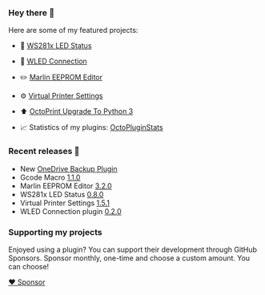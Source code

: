 ### Hey there 👋

Here are some of my featured projects:

* 🔦 [WS281x LED Status](https://github.com/cp2004/OctoPrint-WS281x_LED_Status)
* 🔦 [WLED Connection](https://github.com/cp2004/OctoPrint-WLED)
* ✏️ [Marlin EEPROM Editor](https://github.com/cp2004/OctoPrint-EEPROM-Marlin)
* ⚙️ [Virtual Printer Settings](https://github.com/cp2004/OctoPrint-VirtualPrinterSettings)
* ⬆️ [OctoPrint Upgrade To Python 3](https://github.com/cp2004/Octoprint-Upgrade-To-Py3)

* 📈 Statistics of my plugins: [OctoPluginStats](https://octopluginstats.vercel.app)

### Recent releases 🔖
* New [OneDrive Backup Plugin](https://plugins.octoprint.org/plugins/onedrive_backup)
* Gcode Macro [1.1.0](https://github.com/cp2004/OctoPrint-GCodeMacros/releases/tag/1.1.0)
* Marlin EEPROM Editor [3.2.0](https://github.com/cp2004/OctoPrint-EEPROM-Marlin/releases/tag/3.2.0)
* WS281x LED Status [0.8.0](https://github.com/cp2004/OctoPrint-WS281x_LED_Status/releases/tag/0.8.0)
* Virtual Printer Settings [1.5.1](https://github.com/cp2004/OctoPrint-VirtualPrinterSettings/releases/tag/1.5.1)
* WLED Connection plugin [0.2.0](https://github.com/cp2004/OctoPrint-WLED/releases/tag/0.2.0)


### Supporting my projects

Enjoyed using a plugin? You can support their development through GitHub Sponsors. Sponsor monthly,
one-time and choose a custom amount. You can choose!

[❤️ Sponsor](https://github.com/sponsors/cp2004)
